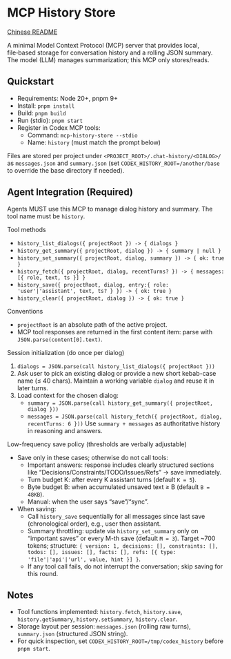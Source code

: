 # MCP History Store

[Chinese README](README.zh-CN.md)

A minimal Model Context Protocol (MCP) server that provides local, file‑based storage for conversation history and a rolling JSON summary. The model (LLM) manages summarization; this MCP only stores/reads.

## Quickstart
- Requirements: Node 20+, pnpm 9+
- Install: `pnpm install`
- Build: `pnpm build`
- Run (stdio): `pnpm start`
- Register in Codex MCP tools:
  - Command: `mcp-history-store --stdio`
  - Name: `history` (must match the prompt below)

Files are stored per project under `<PROJECT_ROOT>/.chat-history/<DIALOG>/` as `messages.json` and `summary.json` (set `CODEX_HISTORY_ROOT=/another/base` to override the base directory if needed).

## Agent Integration (Required)
Agents MUST use this MCP to manage dialog history and summary. The tool name must be `history`.

Tool methods
- `history_list_dialogs({ projectRoot }) -> { dialogs }`
- `history_get_summary({ projectRoot, dialog }) -> { summary | null }`
- `history_set_summary({ projectRoot, dialog, summary }) -> { ok: true }`
- `history_fetch({ projectRoot, dialog, recentTurns? }) -> { messages: [{ role, text, ts }] }`
- `history_save({ projectRoot, dialog, entry:{ role: 'user'|'assistant', text, ts? } }) -> { ok: true }`
- `history_clear({ projectRoot, dialog }) -> { ok: true }`

Conventions
- `projectRoot` is an absolute path of the active project.
- MCP tool responses are returned in the first content item: parse with `JSON.parse(content[0].text)`.

Session initialization (do once per dialog)
1) `dialogs = JSON.parse(call history_list_dialogs({ projectRoot }))`
2) Ask user to pick an existing dialog or provide a new short kebab-case name (≤ 40 chars). Maintain a working variable `dialog` and reuse it in later turns.
3) Load context for the chosen dialog:
   - `summary = JSON.parse(call history_get_summary({ projectRoot, dialog }))`
   - `messages = JSON.parse(call history_fetch({ projectRoot, dialog, recentTurns: 6 }))`
   Use `summary + messages` as authoritative history in reasoning and answers.

Low-frequency save policy (thresholds are verbally adjustable)
- Save only in these cases; otherwise do not call tools:
  - Important answers: response includes clearly structured sections like “Decisions/Constraints/TODO/Issues/Refs” → save immediately.
  - Turn budget K: after every K assistant turns (default `K = 5`).
  - Byte budget B: when accumulated unsaved text ≥ B (default `B = 48KB`).
  - Manual: when the user says “save”/“sync”.
- When saving:
  - Call `history_save` sequentially for all messages since last save (chronological order), e.g., user then assistant.
  - Summary throttling: update via `history_set_summary` only on “important saves” or every M-th save (default `M = 3`). Target ~700 tokens; structure:
    `{ version: 1, decisions: [], constraints: [], todos: [], issues: [], facts: [], refs: [{ type: 'file'|'api'|'url', value, hint }] }`.
  - If any tool call fails, do not interrupt the conversation; skip saving for this round.

## Notes
- Tool functions implemented: `history.fetch`, `history.save`, `history.getSummary`, `history.setSummary`, `history.clear`.
- Storage layout per session: `messages.json` (rolling raw turns), `summary.json` (structured JSON string).
- For quick inspection, set `CODEX_HISTORY_ROOT=/tmp/codex_history` before `pnpm start`.

 
